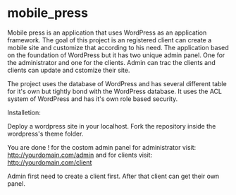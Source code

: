 mobile_press
============

Mobile press is an application that uses WordPress as an application framework. The goal of this project is an registered 
client can create a mobile site and customize that according to his need. The application based on the foundation of WordPress
but it has two unique admin panel. One for the administrator and one for the clients. Admin can trac the clients and 
clients can update and cstomize their site. 


The project uses the database of WordPress and has several different table for it's own but tightly bond with the WordPress database.
It uses the ACL system of WordPress and has it's own role based security.



Installetion:

Deploy a wordpress site in your localhost. Fork the repository inside the wordpress's theme folder. 

You are done ! for the costom admin panel for administrator visit: http://yourdomain.com/admin and for clients
visit: http://yourdomain.com/client


Admin first need to create a client first. After that client can get their own panel. 
